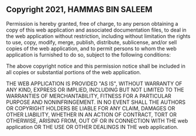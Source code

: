 ## Copyright 2021, HAMMAS BIN SALEEM



Permission is hereby granted, free of charge, to any person obtaining a copy of this web application and associated documentation files, to deal in the web application without restriction, including without limitation the rights to use, copy, modify, merge, publish, distribute, sublicense, and/or sell copies of the web application, and to permit persons to whom the web application is furnished to do so, subject to the following conditions:

The above copyright notice and this permission notice shall be included in all copies or substantial portions of the web application.

THE WEB APPLICATION IS PROVIDED "AS IS", WITHOUT WARRANTY OF ANY KIND, EXPRESS OR IMPLIED, INCLUDING BUT NOT LIMITED TO THE WARRANTIES OF MERCHANTABILITY, FITNESS FOR A PARTICULAR PURPOSE AND NONINFRINGEMENT. IN NO EVENT SHALL THE AUTHORS OR COPYRIGHT HOLDERS BE LIABLE FOR ANY CLAIM, DAMAGES OR OTHER LIABILITY, WHETHER IN AN ACTION OF CONTRACT, TORT OR OTHERWISE, ARISING FROM, OUT OF OR IN CONNECTION WITH THE web application OR THE USE OR OTHER DEALINGS IN THE web application.
